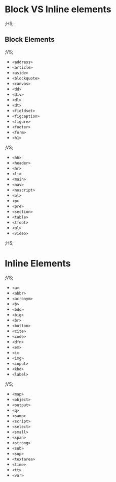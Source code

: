 # Block VS Inline elements

;HS;

## Block Elements

;VS;

- `<address>`
- `<article>`
- `<aside>`
- `<blockquote>`
- `<canvas>`
- `<dd>`
- `<div>`
- `<dl>`
- `<dt>`
- `<fieldset>`
- `<figcaption>`
- `<figure>`
- `<footer>`
- `<form>`
- `<h1>`

;VS;

- `<h6>`
- `<header>`
- `<hr>`
- `<li>`
- `<main>`
- `<nav>`
- `<noscript>`
- `<ol>`
- `<p>`
- `<pre>`
- `<section>`
- `<table>`
- `<tfoot>`
- `<ul>`
- `<video>`

;HS;

# Inline Elements

;VS;

- `<a>`
- `<abbr>`
- `<acronym>`
- `<b>`
- `<bdo>`
- `<big>`
- `<br>`
- `<button>`
- `<cite>`
- `<code>`
- `<dfn>`
- `<em>`
- `<i>`
- `<img>`
- `<input>`
- `<kbd>`
- `<label>`

;VS;

- `<map>`
- `<object>`
- `<output>`
- `<q>`
- `<samp>`
- `<script>`
- `<select>`
- `<small>`
- `<span>`
- `<strong>`
- `<sub>`
- `<sup>`
- `<textarea>`
- `<time>`
- `<tt>`
- `<var>`
